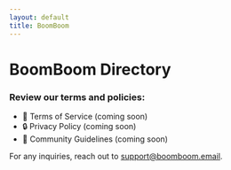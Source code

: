 ```yaml
---
layout: default
title: BoomBoom
---
```


# BoomBoom Directory 

### Review our terms and policies:  

- 📜 <!-- [Terms of Service](./tos) --> Terms of Service  (coming soon)
- 🔒 <!-- [Privacy Policy](./privacy-policy) --> Privacy Policy  (coming soon)
- 🤝 <!-- [Community Guidelines](./community-guidelines) --> Community Guidelines  (coming soon)

For any inquiries, reach out to [support@boomboom.email](mailto:support@boomboom.email).
